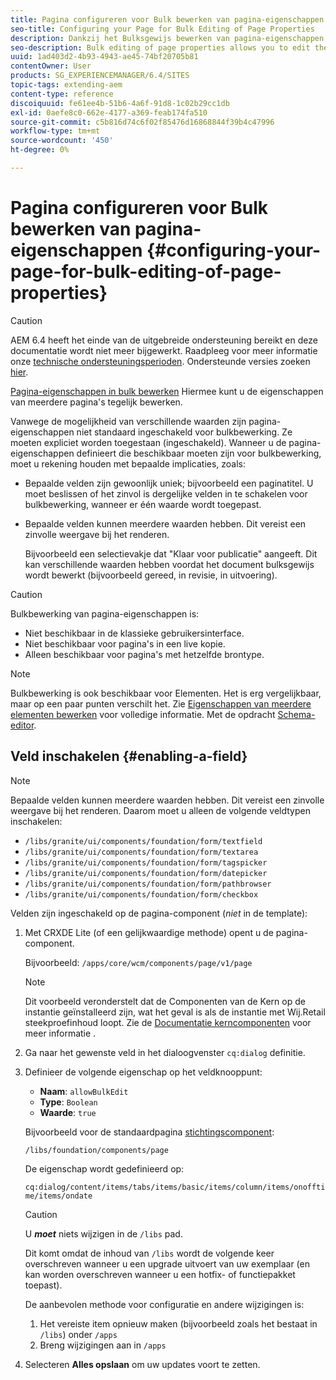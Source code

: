 ```yaml
---
title: Pagina configureren voor Bulk bewerken van pagina-eigenschappen
seo-title: Configuring your Page for Bulk Editing of Page Properties
description: Dankzij het Bulksgewijs bewerken van pagina-eigenschappen kunt u de eigenschappen van meerdere pagina's tegelijk bewerken
seo-description: Bulk editing of page properties allows you to edit the properties of multiple pages at once
uuid: 1ad403d2-4b93-4943-ae45-74bf20705b81
contentOwner: User
products: SG_EXPERIENCEMANAGER/6.4/SITES
topic-tags: extending-aem
content-type: reference
discoiquuid: fe61ee4b-51b6-4a6f-91d8-1c02b29cc1db
exl-id: 0aefe8c0-662e-4177-a369-feab174fa510
source-git-commit: c5b816d74c6f02f85476d16868844f39b4c47996
workflow-type: tm+mt
source-wordcount: '450'
ht-degree: 0%

---
```


# Pagina configureren voor Bulk bewerken van pagina-eigenschappen {#configuring-your-page-for-bulk-editing-of-page-properties}

>[!CAUTION]
>
>AEM 6.4 heeft het einde van de uitgebreide ondersteuning bereikt en deze documentatie wordt niet meer bijgewerkt. Raadpleeg voor meer informatie onze [technische ondersteuningsperioden](https://helpx.adobe.com/support/programs/eol-matrix.html). Ondersteunde versies zoeken [hier](https://experienceleague.adobe.com/docs/).

[Pagina-eigenschappen in bulk bewerken](/help/sites-authoring/editing-page-properties.md#from-the-sites-console-multiple-pages) Hiermee kunt u de eigenschappen van meerdere pagina&#39;s tegelijk bewerken.

Vanwege de mogelijkheid van verschillende waarden zijn pagina-eigenschappen niet standaard ingeschakeld voor bulkbewerking. Ze moeten expliciet worden toegestaan (ingeschakeld). Wanneer u de pagina-eigenschappen definieert die beschikbaar moeten zijn voor bulkbewerking, moet u rekening houden met bepaalde implicaties, zoals:

* Bepaalde velden zijn gewoonlijk uniek; bijvoorbeeld een paginatitel. U moet beslissen of het zinvol is dergelijke velden in te schakelen voor bulkbewerking, wanneer er één waarde wordt toegepast.
* Bepaalde velden kunnen meerdere waarden hebben. Dit vereist een zinvolle weergave bij het renderen.

   Bijvoorbeeld een selectievakje dat &quot;Klaar voor publicatie&quot; aangeeft. Dit kan verschillende waarden hebben voordat het document bulksgewijs wordt bewerkt (bijvoorbeeld gereed, in revisie, in uitvoering).

>[!CAUTION]
>
>Bulkbewerking van pagina-eigenschappen is:
>
>* Niet beschikbaar in de klassieke gebruikersinterface.
>* Niet beschikbaar voor pagina&#39;s in een live kopie.
>* Alleen beschikbaar voor pagina&#39;s met hetzelfde brontype.
>


>[!NOTE]
>
>Bulkbewerking is ook beschikbaar voor Elementen. Het is erg vergelijkbaar, maar op een paar punten verschilt het. Zie [Eigenschappen van meerdere elementen bewerken](/help/assets/managing-multiple-assets.md) voor volledige informatie. Met de opdracht [Schema-editor](/help/assets/metadata-schemas.md).

## Veld inschakelen {#enabling-a-field}

>[!NOTE]
>
>Bepaalde velden kunnen meerdere waarden hebben. Dit vereist een zinvolle weergave bij het renderen. Daarom moet u alleen de volgende veldtypen inschakelen:
>
>* `/libs/granite/ui/components/foundation/form/textfield`
>* `/libs/granite/ui/components/foundation/form/textarea`
>* `/libs/granite/ui/components/foundation/form/tagspicker`
>* `/libs/granite/ui/components/foundation/form/datepicker`
>* `/libs/granite/ui/components/foundation/form/pathbrowser`
>* `/libs/granite/ui/components/foundation/form/checkbox`
>


Velden zijn ingeschakeld op de pagina-component (*niet* in de template):

1. Met CRXDE Lite (of een gelijkwaardige methode) opent u de pagina-component.

   Bijvoorbeeld: `/apps/core/wcm/components/page/v1/page`

   >[!NOTE]
   >
   >Dit voorbeeld veronderstelt dat de Componenten van de Kern op de instantie geïnstalleerd zijn, wat het geval is als de instantie met Wij.Retail steekproefinhoud loopt. Zie de [Documentatie kerncomponenten](https://experienceleague.adobe.com/docs/experience-manager-core-components/using/introduction.html) voor meer informatie .

1. Ga naar het gewenste veld in het dialoogvenster `cq:dialog` definitie.
1. Definieer de volgende eigenschap op het veldknooppunt:

   * **Naam**: `allowBulkEdit`
   * **Type**: `Boolean`
   * **Waarde**: `true`

   Bijvoorbeeld voor de standaardpagina [stichtingscomponent](/help/sites-authoring/default-components-foundation.md):

   `/libs/foundation/components/page`

   De eigenschap wordt gedefinieerd op:

   `cq:dialog/content/items/tabs/items/basic/items/column/items/onofftime/items/ondate`

   >[!CAUTION]
   >
   >U ***moet*** niets wijzigen in de `/libs` pad.
   >
   >Dit komt omdat de inhoud van `/libs` wordt de volgende keer overschreven wanneer u een upgrade uitvoert van uw exemplaar (en kan worden overschreven wanneer u een hotfix- of functiepakket toepast).
   >
   >De aanbevolen methode voor configuratie en andere wijzigingen is:
   >
   >    1. Het vereiste item opnieuw maken (bijvoorbeeld zoals het bestaat in `/libs`) onder `/apps`
   >    1. Breng wijzigingen aan in `/apps`


1. Selecteren **Alles opslaan** om uw updates voort te zetten.
